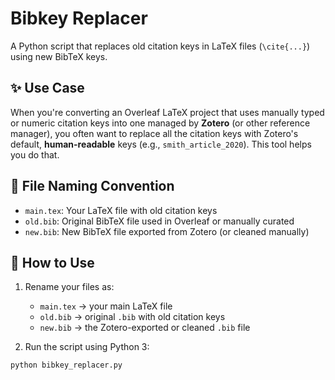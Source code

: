 # Bibkey Replacer

A Python script that replaces old citation keys in LaTeX files (`\cite{...}`) using new BibTeX keys.

## ✨ Use Case

When you're converting an Overleaf LaTeX project that uses manually typed or numeric citation keys into one managed by **Zotero** (or other reference manager), you often want to replace all the citation keys with Zotero's default, **human-readable** keys (e.g., `smith_article_2020`). This tool helps you do that.


## 📂 File Naming Convention

- `main.tex`: Your LaTeX file with old citation keys
- `old.bib`: Original BibTeX file used in Overleaf or manually curated
- `new.bib`: New BibTeX file exported from Zotero (or cleaned manually)

## 🚀 How to Use

1. Rename your files as:
   - `main.tex` → your main LaTeX file
   - `old.bib` → original `.bib` with old citation keys
   - `new.bib` → the Zotero-exported or cleaned `.bib` file

2. Run the script using Python 3:

```bash
python bibkey_replacer.py
